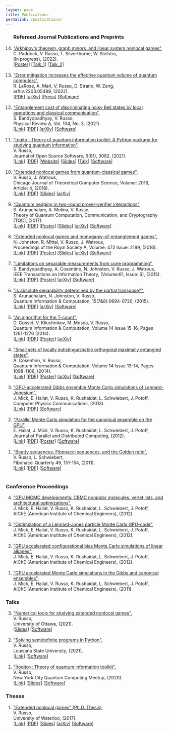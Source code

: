 ```yaml
---
layout: page
title: Publications
permalink: /publications/
---
```


<script>
  (function(i,s,o,g,r,a,m){i['GoogleAnalyticsObject']=r;i[r]=i[r]||function(){
  (i[r].q=i[r].q||[]).push(arguments)},i[r].l=1*new Date();a=s.createElement(o),  m=s.getElementsByTagName(o)[0];a.async=1;a.src=g;m.parentNode.insertBefore(a,m)
  })(window,document,'script','//www.google-analytics.com/analytics.js','ga');

  ga('create', 'UA-59145213-1', 'auto');
  ga('send', 'pageview');

</script>

<ol reversed>

<h3>Refereed Journal Publications and Preprints</h3>

<!--
<br>
<li>
<a href="">"A note on inner products of quantum states and their (anti)distinguishability"</a>, <br> 
V. Russo, J. Sikora<br>
XXX, (2022). <br> 
[<a href="/pdf/XXX.pdf">PDF</a>]
[<a href="">arXiv</a>]
[<a href="https://github.com/vprusso/antidist">Software</a>
</li>
<br>
-->

<li>
<a href="">"Arkhipov's theorem, graph minors, and linear system nonlocal games"</a>, <br> 
C. Paddock, V. Russo, T. Silverthorne, W. Slofstra, <br>
(In progress), (2022). <br> 
[<a href="/pdf/solution_group_poster.pdf">Poster</a>]
[<a href="https://www.youtube.com/watch?v=aiLho0FJxFc">Talk_1</a>]
[<a href="https://www.youtube.com/watch?v=bjM2uwLL37E">Talk_2</a>]
</li>
<br>

<li>
<a href="/pdf/qv.pdf">"Error mitigation increases the effective quantum volume of quantum computers"</a>,<br> 
R. LaRose, A. Mari, V. Russo, D. Strano, W. Zeng,<br>
arXiv:2203.05489, (2022).<br> 
[<a href="/pdf/qv.pdf">PDF</a>]
[<a href="https://arxiv.org/abs/2203.05489">arXiv</a>]
[<a href="https://thequantuminsider.com/2022/03/16/error-mitigation-techniques-can-pump-up-the-quantum-volume/">Press</a>]
[<a href="https://github.com/unitaryfund/mitiq-qv">Software</a>]
</li>
<br>

<li>
<a href="/pdf/noisy_bell.pdf">"Entanglement cost of discriminating noisy Bell states by local operations and classical communication"</a>,<br> 
S. Bandyopadhyay, V. Russo,<br>
Physical Review A, Vol. 104, No. 3, (2021).<br> 
[<a href="https://link.aps.org/doi/10.1103/PhysRevA.104.032429">Link</a>]
[<a href="/pdf/noisy_bell.pdf">PDF</a>]
[<a href="https://arxiv.org/abs/2106.08721">arXiv</a>]
[<a href="https://github.com/vprusso/qustop">Software</a>]
</li>
<br>

<li>
<a href="/pdf/toqito.pdf">"toqito--Theory of quantum information toolkit: A Python package for studying quantum information"</a>,<br> 
V. Russo,<br>
Journal of Open Source Software, 6(61), 3082, (2021).<br> 
[<a href="https://joss.theoj.org/papers/10.21105/joss.03082">Link</a>]
[<a href="/pdf/toqito.pdf">PDF</a>]
[<a href="https://vprusso.github.io/toqito">Website</a>]
[<a href="https://vprusso.github.io/toqito_slides/">Slides</a>]
[<a href="https://www.youtube.com/watch?v=6R7qSszJwBI">Talk</a>]
[<a href="https://github.com/vprusso/toqito">Software</a>]
</li>
<br>

<li>
<a href="https://arxiv.org/pdf/1709.01837.pdf">"Extended nonlocal games from quantum-classical games"</a>,<br> 
V. Russo, J. Watrous,<br>
Chicago Journal of Theoretical Computer Science, Volume: 2018, Article: 4, (2018).<br> 
[<a href="http://cjtcs.cs.uchicago.edu/articles/2018/4/contents.html">Link</a>]
[<a href="/pdf/extended_qc.pdf">PDF</a>]
[<a href="/pdf/infinite_entanglement_slides.pdf">Slides</a>]
[<a href="https://arxiv.org/abs/1709.01837">arXiv</a>]
</li>
<br>

<li>
<a href="http://arxiv.org/pdf/1310.7954v3.pdf">"Quantum hedging in two-round prover-verifier interactions"</a>,<br> 
S. Arunachalam, A. Molina, V. Russo,<br>
Theory of Quantum Computation, Communication, and Cryptography (TQC), (2017).<br> 
[<a href="http://tqc2017.lip6.fr/program.html">Link</a>]
[<a href="/pdf/hedging_bets.pdf">PDF</a>]
[<a href="/pdf/hedging_bets_poster.pdf">Poster</a>]
[<a href="/pdf/hedging_bets_slides.pdf">Slides</a>]
[<a href="http://arxiv.org/abs/1310.7954">arXiv</a>]
[<a href="https://github.com/vprusso/quantum-hedging">Software</a>]
</li>
<br>

<li> 
<a href="http://arxiv.org/pdf/1510.02083v2.pdf">"Extended nonlocal games and monogamy-of-entanglement games"</a>,<br> 
N. Johnston, R. Mittal, V. Russo, J. Watrous,<br>
Proceedings of the Royal Society A, Volume: 472 Issue: 2189, (2016).<br> 
[<a href="http://rspa.royalsocietypublishing.org/content/472/2189/20160003.abstract">Link</a>]
[<a href="/pdf/extended_nonlocal.pdf">PDF</a>]
[<a href="/pdf/extended_nonlocal_poster.pdf">Poster</a>]
[<a href="/pdf/enlg_moe_slides.pdf">Slides</a>]
[<a href="http://arxiv.org/abs/1510.02083">arXiv</a>]
[<a href="https://github.com/vprusso/monogamy-of-entanglement-games">Software</a>]
</li>
<br>

<li>
<a href="http://arxiv.org/pdf/1408.6981v1.pdf">"Limitations on separable measurements from cone programming"</a>,<br>
S. Bandyopadhyay, A. Cosentino, N. Johnston, V. Russo, J. Watrous,<br>
IEEE Transactions on Information Theory, (Volume:61, Issue: 6), (2015).<br> 
[<a href="http://ieeexplore.ieee.org/xpl/login.jsp?tp=&arnumber=7086052&url=http%3A%2F%2Fieeexplore.ieee.org%2Fiel7%2F18%2F7109216%2F07086052.pdf%3Farnumber%3D7086052">Link</a>]
[<a href="/pdf/limitations_cone.pdf">PDF</a>]
[<a href="/pdf/limitations_cone_poster.pdf">Poster</a>]
[<a href="http://arxiv.org/abs/1408.6981">arXiv</a>]
[<a href="http://www.qetlab.com/List_of_functions#Distinguishing_objects">Software</a>]
</li>
<br>

<li>
<a href="http://arxiv.org/pdf/1405.5853v3.pdf">"Is absolute separability determined by the partial transpose?"</a>,<br>
S. Arunachalam, N. Johnston, V. Russo,<br>
Quantum Information & Computation, 15(7&8):0694-0720, (2015).<br> 
[<a href="http://www.rintonpress.com/xxqic15/qic-15-78/0694-0720.pdf">Link</a>]
[<a href="/pdf/absolute_separability.pdf">PDF</a>]
[<a href="http://arxiv.org/abs/1405.5853">arXiv</a>]
[<a href="https://github.com/vprusso/separable-from-spectrum">Software</a>]
</li>
<br>

<li>
<a href="http://arxiv.org/pdf/1308.4134v1.pdf">"An algorithm for the T-count"</a>,<br>
D. Gosset, V. Kliuchnikov, M. Mosca, V. Russo,<br>
Quantum Information & Computation, Volume 14 Issue 15-16, Pages 1261-1276 (2014).<br> 
[<a href="http://dl.acm.org/citation.cfm?id=2685180">Link</a>]
[<a href="/pdf/t_count.pdf">PDF</a>]
[<a href="/pdf/t_count_poster.pdf">Poster</a>]
[<a href="http://arxiv.org/abs/1308.4134">arXiv</a>]
</li>
<br>

<li>
<a href="http://arxiv.org/pdf/1307.3232v2.pdf">"Small sets of locally indistinguishable orthogonal maximally entangled states"</a>,<br>
A. Cosentino, V. Russo,<br>
Quantum Information & Computation, Volume 14 Issue 13-14, Pages 1098-1106, (2014).<br> 
[<a href="http://dl.acm.org/citation.cfm?id=2685167">Link</a>]
[<a href="/pdf/small_sets.pdf">PDF</a>]
[<a href="/pdf/small_sets_poster.pdf">Poster</a>]
[<a href="http://arxiv.org/abs/1307.3232">arXiv</a>]
[<a href="https://bitbucket.org/acosenti/ppt-sdp-paper">Software</a>]
</li>
<br>

<li>
<a href="/pdf/lennard_jonesium.pdf">"GPU-accelerated Gibbs ensemble Monte Carlo simulations of Lennard-Jonesium"</a>,<br>
J. Mick, E. Hailat, V. Russo, K. Rushaidat, L. Schwiebert, J. Potoff,<br>
Computer Physics Communications, (2013).<br> 
[<a href="http://www.sciencedirect.com/science/article/pii/S0010465513002270#">Link</a>]
[<a href="/pdf/lennard_jonesium.pdf">PDF</a>]
[<a href="https://github.com/GOMC-WSU">Software</a>]
</li>
<br>

<li>
<a href="/pdf/gpu_parallel.pdf">"Parallel Monte Carlo simulation for the canonical ensemble on the GPU"</a>,<br> 
E. Hailat, J. Mick, V. Russo, K. Rushaidat, L. Schwiebert, J. Potoff,<br>
Journal of Parallel and Distributed Computing, (2012).<br> 
[<a href="http://www.tandfonline.com/doi/abs/10.1080/17445760.2013.833617#.ViTy5n6rRQI">Link</a>]
[<a href="/pdf/gpu_parallel.pdf">PDF</a>]
[<a href="/pdf/gpu_parallel_poster.pdf">Poster</a>]
[<a href="https://github.com/GOMC-WSU">Software</a>]
</li>
<br>

<li>
<a href="/pdf/beatty_sequences.pdf">"Beatty sequences, Fibonacci sequences, and the Golden ratio"</a>,<br>
V. Russo, L. Schwiebert,<br>
Fibonacci Quarterly 49, 151-154, (2011).<br> 
[<a href="http://www.fq.math.ca/Papers/49-2/RussoSchwiebert.pdf">Link</a>]
[<a href="/pdf/beatty_sequences.pdf">PDF</a>]
[<a href="https://github.com/vprusso/swappage_problem">Software</a>]
</li>
<br>

</ol>

<h3>Conference Proceedings</h3>

<ol reversed>

<li>
<a href="http://www3.aiche.org/Proceedings/Abstract.aspx?PaperID=284448">"GPU MCMC developments: CBMC nonpolar molecules, verlet lists, and architectural optimizations"</a>,<br>
J. Mick, E. Hailat, V. Russo, K. Rushaidat, L. Schwiebert, J. Potoff,<br>
AIChE (American Institute of Chemical Engineers), (2012).
</li>
<br>

<li>
<a href="http://www3.aiche.org/Proceedings/Abstract.aspx?PaperID=283934">"Optimization of a Lennard-Jones particle Monte Carlo GPU-code"</a>,<br>
J. Mick, E. Hailat, V. Russo, K. Rushaidat, L. Schwiebert, J. Potoff,<br>
AIChE (American Institute of Chemical Engineers), (2012).
</li>
<br>

<li>
<a href="http://www3.aiche.org/Proceedings/Abstract.aspx?PaperID=283711">"GPU accelerated configurational bias Monte Carlo simulations of linear alkanes"</a>,<br>
J. Mick, E. Hailat, V. Russo, K. Rushaidat, L. Schwiebert, J. Potoff,<br>
AIChE (American Institute of Chemical Engineers), (2012).
</li>
<br>

<li>
<a href="http://www3.aiche.org/Proceedings/Abstract.aspx?PaperID=235324">"GPU accelerated Monte Carlo simulations in the Gibbs and canonical ensembles"</a>,<br>
J. Mick, E. Hailat, V. Russo, K. Rushaidat, L. Schwiebert, J. Potoff,<br>
AIChE (American Institute of Chemical Engineers), (2011).
</li>

</ol>

<h3>Talks</h3>

<ol reversed>

<li>
<a href="">"Numerical tools for studying extended nonlocal games"</a>,<br>
V. Russo,<br>
University of Ottawa, (2021).<br> 
[<a href="/pdf/numerical_enlg_slides.pdf">Slides</a>]
[<a href="https://github.com/vprusso/uottawa_enlg">Software</a>]
</li>
<br>

<li>
<a href="https://www.youtube.com/watch?v=uAegxiHQOXw">"Solving semidefinite programs in Python"</a>,<br>
V. Russo,<br>
Louisana State University, (2021).<br> 
[<a href="https://www.youtube.com/watch?v=O_qoEZcigBA">Link</a>]
[<a href="https://github.com/vprusso/sdp_lecture">Software</a>]
</li>
<br>

<li>
<a href="https://www.youtube.com/watch?v=6R7qSszJwBI">"|toqito>: Theory of
quantum information toolkit"</a>,<br>
V. Russo,<br>
New York City Quantum Computing Meetup, (2020).<br> 
[<a href="https://www.youtube.com/watch?v=6R7qSszJwBI">Link</a>]
[<a href="https://vprusso.github.io/toqito_slides/">Slides</a>]
[<a href="https://github.com/vprusso/toqito">Software</a>]
</li>

</ol>

<h3>Theses</h3>

<ol reversed>

<li>
<a href="/pdf/thesis.pdf">"Extended nonlocal games" (Ph.D. Thesis)</a>,<br>
V. Russo,<br>
University of Waterloo, (2017).<br> 
[<a href="https://uwspace.uwaterloo.ca/handle/10012/11620">Link</a>]
[<a href="/pdf/thesis.pdf">PDF</a>]
[<a href="/pdf/defense_slides.pdf">Slides</a>]
[<a href="https://arxiv.org/abs/1704.07375">arXiv</a>]
[<a href="https://github.com/vprusso/phd_thesis">Software</a>]
</li>

</ol>

